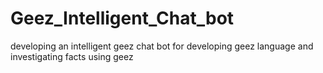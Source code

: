 # Geez_Intelligent_Chat_bot
developing an intelligent geez chat bot for developing geez language and investigating facts using geez
